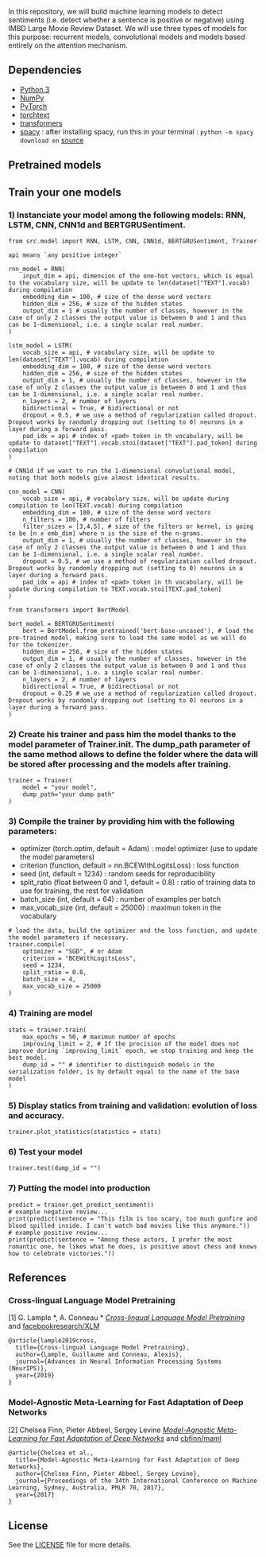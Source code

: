 In this repository, we will build machine learning models to detect sentiments (i.e. detect whether a sentence is positive or negative) using IMBD ​Large Movie Review Dataset. We will use three types of models for this purpose: recurrent models, convolutional models and models based entirely on the attention mechanism.

## Dependencies

- [Python 3](https://www.python.org/downloads/)
- [NumPy](http://www.numpy.org/)
- [PyTorch](http://pytorch.org/) 
- [torchtext](https://pypi.org/project/torchtext/)
- [transformers](https://pypi.org/project/transformers/)
- [spacy](https://pypi.org/project/spacy/) : after installing spacy, run this in your terminal : `python -m spacy download en` [source](https://github.com/hamelsmu/Seq2Seq_Tutorial/issues/1)

##  Pretrained models


## Train your one models

### 1) Instanciate your model among the following models: RNN, LSTM, CNN, CNN1d and BERTGRUSentiment.

```
from src.model import RNN, LSTM, CNN, CNN1d, BERTGRUSentiment, Trainer
```
```
api means `any positive integer`
```
```
rnn_model = RNN(
    input_dim = api, dimension of the one-hot vectors, which is equal to the vocabulary size, will be update to len(dataset["TEXT"].vocab) during compilation
    embedding_dim = 100, # size of the dense word vectors
    hidden_dim = 256, # size of the hidden states
    output_dim = 1 # usually the number of classes, however in the case of only 2 classes the output value is between 0 and 1 and thus can be 1-dimensional, i.e. a single scalar real number.
)
```

```
lstm_model = LSTM(
    vocab_size = api, # vocabulary size, will be update to len(dataset["TEXT"].vocab) during compilation
    embedding_dim = 100, # size of the dense word vectors
    hidden_dim = 256, # size of the hidden states
    output_dim = 1, # usually the number of classes, however in the case of only 2 classes the output value is between 0 and 1 and thus can be 1-dimensional, i.e. a single scalar real number.
    n_layers = 2, # number of layers
    bidirectional = True, # bidirectional or not
    dropout = 0.5, # we use a method of regularization called dropout. Dropout works by randomly dropping out (setting to 0) neurons in a layer during a forward pass.
    pad_idx = api # index of <pad> token in th vocabulary, will be update to dataset["TEXT"].vocab.stoi[dataset["TEXT"].pad_token] during compilation
)
```

```
# CNN1d if we want to run the 1-dimensional convolutional model, noting that both models give almost identical results.

cnn_model = CNN( 
    vocab_size = api, # vocabulary size, will be update during compilation to len(TEXT.vocab) during compilation
    embedding_dim = 100, # size of the dense word vectors
    n_filters = 100, # number of filters
    filter_sizes = [3,4,5], # size of the filters or kernel, is going to be [n x emb_dim] where n is the size of the n-grams.
    output_dim = 1, # usually the number of classes, however in the case of only 2 classes the output value is between 0 and 1 and thus can be 1-dimensional, i.e. a single scalar real number.
    dropout = 0.5, # we use a method of regularization called dropout. Dropout works by randomly dropping out (setting to 0) neurons in a layer during a forward pass.
    pad_idx = api # index of <pad> token in th vocabulary, will be update during compilation to TEXT.vocab.stoi[TEXT.pad_token]
)
```

```
from transformers import BertModel

bert_model = BERTGRUSentiment(
    bert = BertModel.from_pretrained('bert-base-uncased'), # load the pre-trained model, making sure to load the same model as we will do for the tokenizer.
    hidden_dim = 256, # size of the hidden states
    output_dim = 1, # usually the number of classes, however in the case of only 2 classes the output value is between 0 and 1 and thus can be 1-dimensional, i.e. a single scalar real number.
    n_layers = 2, # number of layers
    bidirectional = True, # bidirectional or not
    dropout = 0.25 # we use a method of regularization called dropout. Dropout works by randomly dropping out (setting to 0) neurons in a layer during a forward pass.
)
```

### 2) Create his trainer and pass him the model thanks to the model parameter of Trainer.__init__. The dump_path parameter of the same method allows to define the folder where the data will be stored after processing and the models after training.

```
trainer = Trainer(
    model = "your model", 
    dump_path="your dump path"
)
```

### 3) Compile the trainer by providing him with the following parameters:

- optimizer (torch.optim, default = Adam) : model optimizer (use to update the model parameters)
- criterion (function, default = nn.BCEWithLogitsLoss) : loss function 
- seed (int, default = 1234) : random seeds for reproducibility
- split_ratio (float between 0 and 1, default = 0.8) : ratio of training data to use for training, the rest for validation
- batch_size (int, default = 64) : number of examples per batch
- max_vocab_size (int, default = 25000) : maximun token in the vocabulary

```
# load the data, build the optimizer and the loss function, and update the model parameters if necessary.
trainer.compile(
    optimizer = "SGD", # or Adam
    criterion = "BCEWithLogitsLoss", 
    seed = 1234, 
    split_ratio = 0.8, 
    batch_size = 4, 
    max_vocab_size = 25000 
)
```

### 4) Training are model

```
stats = trainer.train(
    max_epochs = 50, # maximun number of epochs
    improving_limit = 2, # If the precision of the model does not improve during `improving_limit` epoch, we stop training and keep the best model.
    dump_id = "" # identifier to distinguish models in the serialization folder, is by default equal to the name of the base model
)
```

### 5) Display statics from training and validation: evolution of loss and accuracy.

```
trainer.plot_statistics(statistics = stats)
```

### 6) Test your model

```
trainer.test(dump_id = "")
```

### 7) Putting the model into production

```
predict = trainer.get_predict_sentiment()
# example negative review...
print(predict(sentence = "This film is too scary, too much gunfire and blood spilled inside. I can't watch bad movies like this anymore."))
# example positive review...
print(predict(sentence = "Among these actors, I prefer the most romantic one, he likes what he does, is positive about chess and knows how to celebrate victories."))
```

## References

### Cross-lingual Language Model Pretraining

[1] G. Lample *, A. Conneau * [*Cross-lingual Language Model Pretraining*](https://arxiv.org/abs/1901.07291) and [facebookresearch/XLM](https://github.com/facebookresearch/XLM)

```
@article{lample2019cross,
  title={Cross-lingual Language Model Pretraining},
  author={Lample, Guillaume and Conneau, Alexis},
  journal={Advances in Neural Information Processing Systems (NeurIPS)},
  year={2019}
}
```

### Model-Agnostic Meta-Learning for Fast Adaptation of Deep Networks

[2] Chelsea Finn, Pieter Abbeel, Sergey Levine [*Model-Agnostic Meta-Learning for Fast Adaptation of Deep Networks*](https://arxiv.org/abs/1911.02116) and [cbfinn/maml](https://github.com/cbfinn/maml)

```
@article{Chelsea et al.,
  title={Model-Agnostic Meta-Learning for Fast Adaptation of Deep Networks},
  author={Chelsea Finn, Pieter Abbeel, Sergey Levine},
  journal={Proceedings of the 34th International Conference on Machine Learning, Sydney, Australia, PMLR 70, 2017},
  year={2017}
}
```

## License
See the [LICENSE](LICENSE) file for more details.